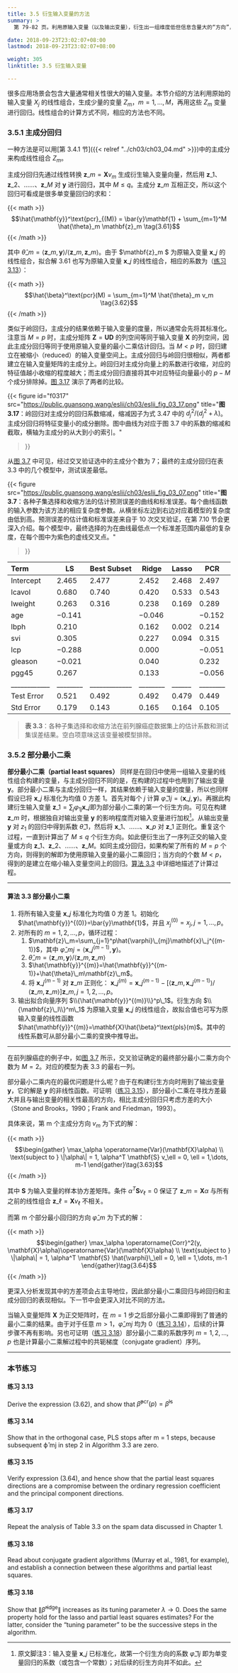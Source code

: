 ```yaml
---
title: 3.5 衍生输入变量的方法
summary: >
  第 79-82 页。利用原输入变量（以及输出变量），衍生出一组维度低但信息含量大的“方向”，使用衍生出的变量进行回归。本节的两个方法主成分回归和部分最小二乘，其原理和表现均与岭回归相似。

date: 2018-09-23T23:02:07+08:00
lastmod: 2018-09-23T23:02:07+08:00

weight: 305
linktitle: 3.5 衍生输入变量

---
```


很多应用场景会包含大量通常相关性很大的输入变量。本节介绍的方法利用原始的输入变量 $X_j$ 的线性组合，生成少量的变量 $Z_m$，$m=1,\dots,M$，再用这些 $Z_m$ 变量进行回归。线性组合的计算方式不同，相应的方法也不同。

### 3.5.1 主成分回归

一种方法是可以用[第 3.4.1 节]({{< relref "../ch03/ch03_04.md" >}})中的主成分来构成线性组合 $Z_m$。

主成分回归先通过线性转换 $\mathbf{z}\_m=\mathbf{X}v_m$ 生成衍生输入变量向量，然后用 $\mathbf{z}\_1$、$\mathbf{z}\_2$、……、$\mathbf{z}\_M$ 对 $\mathbf{y}$ 进行回归，其中 $M\leq q$。主成分 $\mathbf{z}\_m$ 互相正交，所以这个回归可看成是很多单变量回归的求和：

{{< math >}}
$$\hat{\mathbf{y}}^\text{pcr}_{(M)} =
\bar{y}\mathbf{1} + \sum_{m=1}^M \hat{\theta}_m \mathbf{z}_m \tag{3.61}$$
{{< /math >}}

其中 $\hat{\theta}\_m=\langle\mathbf{z}\_m,\mathbf{y}\rangle/\langle\mathbf{z}\_m,\mathbf{z}\_m\rangle$。由于 $\mathbf{z}\_m $ 为原输入变量 $\mathbf{x}\_j$ 的线性组合，拟合解 3.61 也写为原输入变量 $\mathbf{x}\_j$ 的线性组合，相应的系数为（[练习 3.13](#练习-313)）：

{{< math >}}
$$\hat{\beta}^\text{pcr}(M) = \sum_{m=1}^M \hat{\theta}_m v_m \tag{3.62}$$
{{< /math >}}

类似于岭回归，主成分的结果依赖于输入变量的度量，所以通常会先将其标准化。注意当 $M=p$ 时，主成分矩阵 $\mathbf{Z}=\mathbf{U}\mathbf{D}$ 的列空间等同于输入变量 $\mathbf{X}$ 的列空间，因此主成分回归等同于使用原输入变量的最小二乘估计回归。当 $M<p$ 时，回归建立在被缩小（reduced）的输入变量空间上。主成分回归与岭回归很相似，两者都建立在输入变量矩阵的主成分上。岭回归对主成分向量上的系数进行收缩，对应的特征值越小收缩的程度越大；而主成分回归直接将其中对应特征向量最小的 $p-M$ 个成分排除掉。[图 3.17](#figure-f0317) 演示了两者的比较。

{{< figure
  id="f0317"
  src="https://public.guansong.wang/eslii/ch03/eslii_fig_03_17.png"
  title="**图 3.17**：岭回归对主成分的回归系数缩减，缩减因子为式 3.47 中的 $d_j^2/(d_j^2+\lambda)$。主成分回归将特征变量小的成分删除。图中曲线为对应于图 3.7 中的系数的缩减和截取，横轴为主成分的从大到小的索引。"
>}}

从[图 3.7](#figure-f0307) 中可见，经过交叉验证选中的主成分个数为 7；最终的主成分回归在表 3.3 中的几个模型中，测试误差最低。

{{< figure
  src="https://public.guansong.wang/eslii/ch03/eslii_fig_03_07.png"
  title="**图 3.7**：各种子集选择和收缩方法的估计预测误差的曲线和标准误差。每个曲线函数的输入参数为该方法的相应复杂度参数。从横坐标左边到右边对应着模型的复杂度由低到高。预测误差的估计值和标准误差来自于 10 次交叉验证，在第 7.10 节会更深入介绍。每个模型中，最终选择的为在曲线最低点一个标准差范围内最低的复杂度，在每个图中为紫色的虚线交叉点。"
>}}

| Term       | LS     | Best Subset | Ridge  |Lasso | PCR    | PLS    |
|:-----------|--------|-------------|--------|------|--------|--------|
| Intercept  | 2.465  | 2.477       | 2.452  |2.468 | 2.497  | 2.452  |
| lcavol     | 0.680  | 0.740       | 0.420  |0.533 | 0.543  | 0.419  |
| lweight    | 0.263  | 0.316       | 0.238  |0.169 | 0.289  | 0.344  |
| age        | −0.141 |             | −0.046 |      | −0.152 | −0.026 |
| lbph       | 0.210  |             | 0.162  |0.002 | 0.214  | 0.220  |
| svi        | 0.305  |             | 0.227  |0.094 | 0.315  | 0.243  |
| lcp        | −0.288 |             | 0.000  |      | −0.051 | 0.079  |
| gleason    | −0.021 |             | 0.040  |      | 0.232  | 0.011  |
| pgg45      | 0.267  |             | 0.133  |      | −0.056 | 0.084  |
|____________|________|_____________|________|______|________|________|
| Test Error | 0.521  | 0.492       | 0.492  |0.479 | 0.449  | 0.528  |
| Std Error  | 0.179  | 0.143       | 0.165  |0.164 | 0.105  | 0.152  |

> **表 3.3**：各种子集选择和收缩方法在前列腺癌症数据集上的估计系数和测试集误差结果。空白项意味这该变量被模型排除。

### 3.5.2 部分最小二乘

**部分最小二乘（partial least squares）** 同样是在回归中使用一组输入变量的线性组合构建的变量，与主成分回归不同的是，在构建的过程中也用到了输出变量 $\mathbf{y}$。部分最小二乘与主成分回归一样，其结果依赖于输入变量的度量，所以也同样假设已将 $\mathbf{x}\_j$ 标准化为均值 0 方差 1。首先对每个 $j$ 计算 $\hat{\varphi}\_{1j}=\langle\mathbf{x}\_j,\mathbf{y}\rangle$。再据此构建衍生输入变量 $\mathbf{z}\_1=\sum_j\varphi_{1j}\mathbf{x}\_j$即为部分最小二乘的第一个衍生方向。可见在构建 $\mathbf{z}\_m$ 时，根据独自对输出变量 $\mathbf{y}$ 的影响程度而对输入变量进行加权[^1]。从输出变量 $\mathbf{y}$ 对 $z_1$ 的回归中得到系数 $\hat{\theta}\_1$，然后将 $\mathbf{x}\_1$、……、$\mathbf{x}\_p$ 对 $\mathbf{z}\_1$ 正则化。重复这个过程，一直到计算出了 $M\leq q$ 个衍生方向。如此便衍生出了一序列正交的输入变量或方向 $\mathbf{z}\_1$、$\mathbf{z}\_2$、……、$\mathbf{z}\_M$。如同主成分回归，如果构架了所有的 $M=p$ 个方向，则得到的解即为使用原输入变量的最小二乘回归；当方向的个数 $M<p$，得到的是建立在缩小输入变量空间上的回归。[算法 3.3](#算法-33-部分最小二乘) 中详细地描述了计算过程。

----------

#### 算法 3.3 部分最小二乘

1. 将所有输入变量 $\mathbf{x}\_j$ 标准化为均值 0 方差 1。初始化 $\hat{\mathbf{y}}^{(0)}=\bar{y}\mathbf{1}$，并且 $x_j^{(0)}=x_j,j=1,\dots,p$。
2. 对所有的 $m=1,2,\dots,p$，循环过程：
   1. $\mathbf{z}\_m=\sum_{j=1}^p\hat{\varphi}\_{mj}\mathbf{x}\_j^{(m-1)}$，其中 $\hat{\varphi}\_{mj}=\langle\mathbf{x}\_j^{(m-1)},\mathbf{y}\rangle$。
   2. $\hat{\theta}\_m=\langle\mathbf{z}\_m,\mathbf{y}\rangle/\langle\mathbf{z}\_m,\mathbf{z}\_m\rangle$
   3. $\hat{\mathbf{y}}^{(m)}=\hat{\mathbf{y}}^{(m-1)}+\hat{\theta}\_m\mathbf{z}\_m$。
   4. 将 $\mathbf{x}\_j^{(m-1)}$ 对 $\mathbf{z}\_m$ 正则化：
     $\mathbf{x}\_j^{(m)}=\mathbf{x}\_j^{(m-1)}-[\langle\mathbf{z}\_m,\mathbf{x}\_j^{(m-1)} \rangle/\langle\mathbf{z}\_m,\mathbf{z}\_m\rangle]\mathbf{z}\_m,j=1,2,\dots,p$。
3. 输出拟合向量序列 $\\{\hat{\mathbf{y}}^{(m)}\\}^p\_1$。衍生方向 $\\{\mathbf{z}\_l\\}^m\_1$ 为原输入变量 $\mathbf{x}\_j$ 的线性组合，故拟合值也可写为原输入变量的线性函数 $\hat{\mathbf{y}}^{(m)}=\mathbf{X}\hat{\beta}^\text{pls}(m)$。其中的线性系数可从部分最小二乘的变换中推导出。

----------

在前列腺癌症的例子中，如[图 3.7](#figure-f0307) 所示，交叉验证确定的最终部分最小二乘方向个数为 $M=2$。对应的模型为表 3.3 的最右一列。

部分最小二乘内在的最优问题是什么呢？由于在构建衍生方向时用到了输出变量 $\mathbf{y}$，它的解是 $\mathbf{y}$ 的非线性函数。可证明（[练习 3.15](#练习-315)），部分最小二乘在寻找方差最大并且与输出变量的相关性最高的方向，相比主成分回归只考虑方差的大小（Stone and Brooks，1990；Frank and Friedman，1993）。

具体来说，第 m 个主成分方向 $v_m$ 为下式的解：

{{< math >}}
$$\begin{gather}
\max_\alpha \operatorname{Var}(\mathbf{X}\alpha) \\
\text{subject to } \|\alpha\| = 1, \alpha^T \mathbf{S} v_\ell = 0, \ell = 1,\dots, m-1
\end{gather}\tag{3.63}$$
{{< /math >}}

其中 $\mathbf{S}$ 为输入变量的样本协方差矩阵。条件 $\alpha^T\mathbf{S}v_\ell=0$ 保证了 $\mathbf{z}\_m=\mathbf{X}\alpha$ 与所有之前的线性组合 $\mathbf{z}\_\ell=\mathbf{X}v_\ell$ 不相关。

而第 m 个部分最小回归的方向 $\hat{\varphi}\_m$ 为下式的解：

{{< math >}}
$$\begin{gather}
\max_\alpha \operatorname{Corr}^2(y, \mathbf{X}\alpha)\operatorname{Var}(\mathbf{X}\alpha) \\
\text{subject to } \|\alpha\| = 1, \alpha^T \mathbf{S} \hat{\varphi}\_\ell = 0, \ell = 1,\dots, m-1
\end{gather}\tag{3.64}$$
{{< /math >}}

更深入分析发现其中的方差项会占主导地位，因此部分最小二乘回归与岭回归和主成分回归的表现相似。下一节中会更深入对比不同的方法。

当输入变量矩阵 $\mathbf{X}$ 为正交矩阵时，在 $m=1$ 步之后部分最小二乘即得到了普通的最小二乘的结果。由于对于任意 $m>1$，$\hat\varphi\_{mj}$ 均为 0（[练习 3.14](#练习-314)），后续的计算步骤不再有影响。另也可证明（[练习 3.18](#练习-318)）部分最小二乘的系数序列 $m=1,2,\dots,p$ 也是计算最小二乘解过程中的共轭梯度（conjugate gradient）序列。

----------

### 本节练习

#### 练习 3.13

Derive the expression (3.62), and show that
$\hat{\beta}^{\text{pcr}}(p)=\hat{\beta}^{\text{ls}}$

#### 练习 3.14

Show that in the orthogonal case, PLS stops after m = 1 steps,
because subsequent ϕ̂ mj in step 2 in Algorithm 3.3 are zero.

#### 练习 3.15

Verify expression (3.64), and hence show that the partial least
squares directions are a compromise between the ordinary regression
coefficient and the principal component directions.

#### 练习 3.17

Repeat the analysis of Table 3.3 on the spam data discussed in
Chapter 1.

#### 练习 3.18

Read about conjugate gradient algorithms (Murray et al., 1981, for
example), and establish a connection between these algorithms and partial
least squares.

#### 练习 3.18

Show that $\|\hat{\beta}^\text{ridge}\|$ increases as its tuning parameter
$\lambda\rightarrow0$. Does
the same property hold for the lasso and partial least squares estimates?
For the latter, consider the “tuning parameter” to be the successive steps
in the algorithm.

[^1]: 原文脚注3：输入变量 $\mathbf{x}\_j$ 已标准化，故第一个衍生方向的系数 $\hat{\varphi}\_{1j}$ 即为单变量回归的系数（或包含一个常数）；对后续的衍生方向并不如此。
